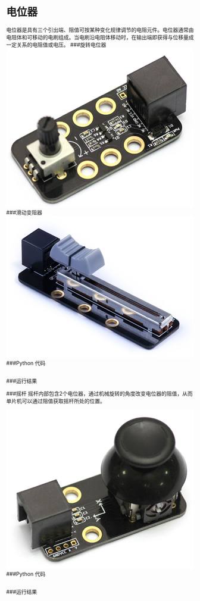 # 电位器

电位器是具有三个引出端、阻值可按某种变化规律调节的电阻元件。电位器通常由电阻体和可移动的电刷组成。当电刷沿电阻体移动时，在输出端即获得与位移量成一定关系的电阻值或电压。
###旋转电位器
![potentiometer](potentiometer.jpg)
###滑动变阻器
![slider](slider_potentiometer.jpg)
###Python 代码
```

```
###运行结果


###摇杆
摇杆内部包含2个电位器，通过机械旋转的角度改变电位器的阻值，从而单片机可以通过阻值获取摇杆所处的位置。

![joystick](joystick.jpg)
###Python 代码
```

```
###运行结果